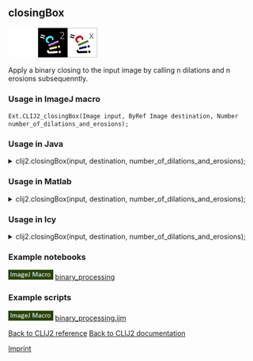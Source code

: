 ## closingBox
<img src="images/mini_empty_logo.png"/><img src="images/mini_clij2_logo.png"/><img src="images/mini_clijx_logo.png"/>

Apply a binary closing to the input image by calling n dilations and n erosions subsequenntly.

### Usage in ImageJ macro
```
Ext.CLIJ2_closingBox(Image input, ByRef Image destination, Number number_of_dilations_and_erosions);
```


### Usage in Java


<details>

<summary>
clij2.closingBox(input, destination, number_of_dilations_and_erosions);
</summary>
<pre class="highlight">// init CLIJ and GPU
import net.haesleinhuepf.clij2.CLIJ2;
import net.haesleinhuepf.clij.clearcl.ClearCLBuffer;
CLIJ2 clij2 = CLIJ2.getInstance();

// get input parameters
ClearCLBuffer input = clij2.push(inputImagePlus);
destination = clij2.create(input);
int number_of_dilations_and_erosions = 10;
</pre>

<pre class="highlight">
// Execute operation on GPU
clij2.closingBox(input, destination, number_of_dilations_and_erosions);
</pre>

<pre class="highlight">
//show result
destinationImagePlus = clij2.pull(destination);
destinationImagePlus.show();

// cleanup memory on GPU
clij2.release(input);
clij2.release(destination);
</pre>

</details>



### Usage in Matlab


<details>

<summary>
clij2.closingBox(input, destination, number_of_dilations_and_erosions);
</summary>
<pre class="highlight">% init CLIJ and GPU
clij2 = init_clatlab();

% get input parameters
input = clij2.pushMat(input_matrix);
destination = clij2.create(input);
number_of_dilations_and_erosions = 10;
</pre>

<pre class="highlight">
% Execute operation on GPU
clij2.closingBox(input, destination, number_of_dilations_and_erosions);
</pre>

<pre class="highlight">
% show result
destination = clij2.pullMat(destination)

% cleanup memory on GPU
clij2.release(input);
clij2.release(destination);
</pre>

</details>



### Usage in Icy


<details>

<summary>
clij2.closingBox(input, destination, number_of_dilations_and_erosions);
</summary>
<pre class="highlight">// init CLIJ and GPU
importClass(net.haesleinhuepf.clicy.CLICY);
importClass(Packages.icy.main.Icy);

clij2 = CLICY.getInstance();

// get input parameters
input_sequence = getSequence();input = clij2.pushSequence(input_sequence);
destination = clij2.create(input);
number_of_dilations_and_erosions = 10;
</pre>

<pre class="highlight">
// Execute operation on GPU
clij2.closingBox(input, destination, number_of_dilations_and_erosions);
</pre>

<pre class="highlight">
// show result
destination_sequence = clij2.pullSequence(destination)
Icy.addSequence(destination_sequence
// cleanup memory on GPU
clij2.release(input);
clij2.release(destination);
</pre>

</details>





### Example notebooks
<a href="https://clij.github.io/clij2-docs/md/binary_processing"><img src="images/language_macro.png" height="20"/></a> [binary_processing](https://clij.github.io/clij2-docs/md/binary_processing)  




### Example scripts
<a href="https://github.com/clij/clij2-docs/blob/master/src/main/macro/binary_processing.ijm"><img src="images/language_macro.png" height="20"/></a> [binary_processing.ijm](https://github.com/clij/clij2-docs/blob/master/src/main/macro/binary_processing.ijm)  


[Back to CLIJ2 reference](https://clij.github.io/clij2-docs/reference)
[Back to CLIJ2 documentation](https://clij.github.io/clij2-docs)

[Imprint](https://clij.github.io/imprint)
